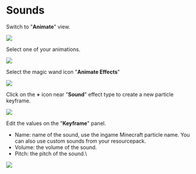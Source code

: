 # Sounds

Switch to "**Animate**" view.

![](<../../../.gitbook/assets/image (173).png>)

Select one of your animations.

![](<../../../.gitbook/assets/image (120).png>)

Select the magic wand icon "**Animate Effects**"

![](<../../../.gitbook/assets/image (195).png>)

Click on the **+** icon near "**Sound**" effect type to create a new particle keyframe.

![](<../../../.gitbook/assets/image (114).png>)

Edit the values on the "**Keyframe**" panel.

* Name: name of the sound, use the ingame Minecraft particle name. You can also use custom sounds from your resourcepack.
* Volume: the volume of the sound.
* Pitch: the pitch of the sound.\


![](<../../../.gitbook/assets/image (53).png>)
